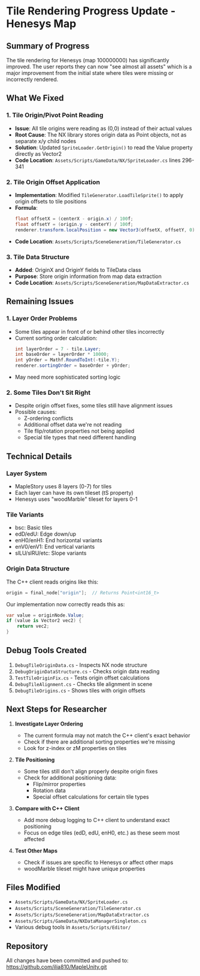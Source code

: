 # Tile Rendering Progress Update - Henesys Map

## Summary of Progress

The tile rendering for Henesys (map 100000000) has significantly improved. The user reports they can now "see almost all assets" which is a major improvement from the initial state where tiles were missing or incorrectly rendered.

## What We Fixed

### 1. Tile Origin/Pivot Point Reading
- **Issue**: All tile origins were reading as (0,0) instead of their actual values
- **Root Cause**: The NX library stores origin data as Point objects, not as separate x/y child nodes
- **Solution**: Updated `SpriteLoader.GetOrigin()` to read the Value property directly as Vector2
- **Code Location**: `Assets/Scripts/GameData/NX/SpriteLoader.cs` lines 296-341

### 2. Tile Origin Offset Application
- **Implementation**: Modified `TileGenerator.LoadTileSprite()` to apply origin offsets to tile positions
- **Formula**: 
  ```csharp
  float offsetX = (centerX - origin.x) / 100f;
  float offsetY = (origin.y - centerY) / 100f;
  renderer.transform.localPosition = new Vector3(offsetX, offsetY, 0);
  ```
- **Code Location**: `Assets/Scripts/SceneGeneration/TileGenerator.cs`

### 3. Tile Data Structure
- **Added**: OriginX and OriginY fields to TileData class
- **Purpose**: Store origin information from map data extraction
- **Code Location**: `Assets/Scripts/SceneGeneration/MapDataExtractor.cs`

## Remaining Issues

### 1. Layer Order Problems
- Some tiles appear in front of or behind other tiles incorrectly
- Current sorting order calculation:
  ```csharp
  int layerOrder = 7 - tile.Layer;
  int baseOrder = layerOrder * 10000;
  int yOrder = Mathf.RoundToInt(-tile.Y);
  renderer.sortingOrder = baseOrder + yOrder;
  ```
- May need more sophisticated sorting logic

### 2. Some Tiles Don't Sit Right
- Despite origin offset fixes, some tiles still have alignment issues
- Possible causes:
  - Z-ordering conflicts
  - Additional offset data we're not reading
  - Tile flip/rotation properties not being applied
  - Special tile types that need different handling

## Technical Details

### Layer System
- MapleStory uses 8 layers (0-7) for tiles
- Each layer can have its own tileset (tS property)
- Henesys uses "woodMarble" tileset for layers 0-1

### Tile Variants
- bsc: Basic tiles
- edD/edU: Edge down/up
- enH0/enH1: End horizontal variants
- enV0/enV1: End vertical variants
- slLU/slRU/etc: Slope variants

### Origin Data Structure
The C++ client reads origins like this:
```cpp
origin = final_node["origin"];  // Returns Point<int16_t>
```

Our implementation now correctly reads this as:
```csharp
var value = originNode.Value;
if (value is Vector2 vec2) {
    return vec2;
}
```

## Debug Tools Created
1. `DebugTileOriginData.cs` - Inspects NX node structure
2. `DebugOriginDataStructure.cs` - Checks origin data reading
3. `TestTileOriginFix.cs` - Tests origin offset calculations
4. `DebugTileAlignment.cs` - Checks tile alignment in scene
5. `DebugTileOrigins.cs` - Shows tiles with origin offsets

## Next Steps for Researcher

1. **Investigate Layer Ordering**
   - The current formula may not match the C++ client's exact behavior
   - Check if there are additional sorting properties we're missing
   - Look for z-index or zM properties on tiles

2. **Tile Positioning**
   - Some tiles still don't align properly despite origin fixes
   - Check for additional positioning data:
     - Flip/mirror properties
     - Rotation data
     - Special offset calculations for certain tile types

3. **Compare with C++ Client**
   - Add more debug logging to C++ client to understand exact positioning
   - Focus on edge tiles (edD, edU, enH0, etc.) as these seem most affected

4. **Test Other Maps**
   - Check if issues are specific to Henesys or affect other maps
   - woodMarble tileset might have unique properties

## Files Modified
- `Assets/Scripts/GameData/NX/SpriteLoader.cs`
- `Assets/Scripts/SceneGeneration/TileGenerator.cs`
- `Assets/Scripts/SceneGeneration/MapDataExtractor.cs`
- `Assets/Scripts/GameData/NXDataManagerSingleton.cs`
- Various debug tools in `Assets/Scripts/Editor/`

## Repository
All changes have been committed and pushed to: https://github.com/ilia810/MapleUnity.git